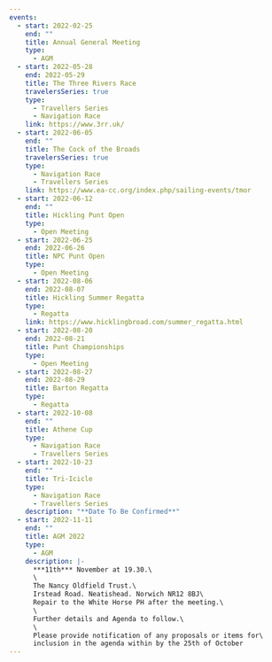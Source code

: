 ```yaml
---
events:
  - start: 2022-02-25
    end: ""
    title: Annual General Meeting
    type:
      - AGM
  - start: 2022-05-28
    end: 2022-05-29
    title: The Three Rivers Race
    travelersSeries: true
    type:
      - Travellers Series
      - Navigation Race
    link: https://www.3rr.uk/
  - start: 2022-06-05
    end: ""
    title: The Cock of the Broads
    travelersSeries: true
    type:
      - Navigation Race
      - Travellers Series
    link: https://www.ea-cc.org/index.php/sailing-events/tmor
  - start: 2022-06-12
    end: ""
    title: Hickling Punt Open
    type:
      - Open Meeting
  - start: 2022-06-25
    end: 2022-06-26
    title: NPC Punt Open
    type:
      - Open Meeting
  - start: 2022-08-06
    end: 2022-08-07
    title: Hickling Summer Regatta
    type:
      - Regatta
    link: https://www.hicklingbroad.com/summer_regatta.html
  - start: 2022-08-20
    end: 2022-08-21
    title: Punt Championships
    type:
      - Open Meeting
  - start: 2022-08-27
    end: 2022-08-29
    title: Barton Regatta
    type:
      - Regatta
  - start: 2022-10-08
    end: ""
    title: Athene Cup
    type:
      - Navigation Race
      - Travellers Series
  - start: 2022-10-23
    end: ""
    title: Tri-Icicle
    type:
      - Navigation Race
      - Travellers Series
    description: "**Date To Be Confirmed**"
  - start: 2022-11-11
    end: ""
    title: AGM 2022
    type:
      - AGM
    description: |-
      ***11th*** November at 19.30.\
      \
      The Nancy Oldfield Trust.\
      Irstead Road. Neatishead. Norwich NR12 8BJ\
      Repair to the White Horse PH after the meeting.\
      \
      Further details and Agenda to follow.\
      \
      Please provide notification of any proposals or items for\
      inclusion in the agenda within by the 25th of October
---
```

